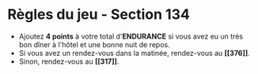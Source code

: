 # Règles du jeu - Section 134

- Ajoutez **4 points** à votre total d'**ENDURANCE** si vous avez eu un très bon dîner à l'hôtel et une bonne nuit de repos.
- Si vous avez un rendez-vous dans la matinée, rendez-vous au **[[376]]**.
- Sinon, rendez-vous au **[[317]]**.